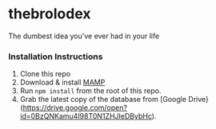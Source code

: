 # thebrolodex
The dumbest idea you've ever had in your life

### Installation Instructions
1. Clone this repo
2. Download & install [MAMP](https://www.mamp.info/en/) 
3. Run `npm install` from the root of this repo.
4. Grab the latest copy of the database from [Google Drive}(https://drive.google.com/open?id=0BzQNKamu4I98T0N1ZHJIeDBybHc).
